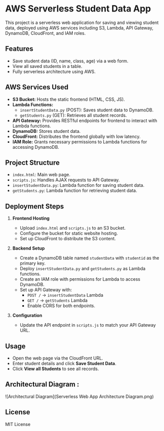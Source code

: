 # AWS Serverless Student Data App

This project is a serverless web application for saving and viewing student data, deployed using AWS services including S3, Lambda, API Gateway, DynamoDB, CloudFront, and IAM roles.

## Features

- Save student data (ID, name, class, age) via a web form.
- View all saved students in a table.
- Fully serverless architecture using AWS.

## AWS Services Used

- **S3 Bucket:** Hosts the static frontend (HTML, CSS, JS).
- **Lambda Functions:**  
  - `insertStudentData.py` (POST): Saves student data to DynamoDB.
  - `getStudents.py` (GET): Retrieves all student records.
- **API Gateway:** Provides RESTful endpoints for frontend to interact with Lambda functions.
- **DynamoDB:** Stores student data.
- **CloudFront:** Distributes the frontend globally with low latency.
- **IAM Role:** Grants necessary permissions to Lambda functions for accessing DynamoDB.

## Project Structure

- `index.html`: Main web page.
- `scripts.js`: Handles AJAX requests to API Gateway.
- `insertStudentData.py`: Lambda function for saving student data.
- `getStudents.py`: Lambda function for retrieving student data.

## Deployment Steps

1. **Frontend Hosting**
   - Upload `index.html` and `scripts.js` to an S3 bucket.
   - Configure the bucket for static website hosting.
   - Set up CloudFront to distribute the S3 content.

2. **Backend Setup**
   - Create a DynamoDB table named `studentData` with `studentid` as the primary key.
   - Deploy `insertStudentData.py` and `getStudents.py` as Lambda functions.
   - Create an IAM role with permissions for Lambda to access DynamoDB.
   - Set up API Gateway with:
     - `POST /` → `insertStudentData` Lambda
     - `GET /` → `getStudents` Lambda
     - Enable CORS for both endpoints.

3. **Configuration**
   - Update the API endpoint in `scripts.js` to match your API Gateway URL.

## Usage

- Open the web page via the CloudFront URL.
- Enter student details and click **Save Student Data**.
- Click **View all Students** to see all records.


## Architectural Diagram :
![Architectural Diagram](Serverless Web App Architecture Diagram.png)

## License

MIT License
